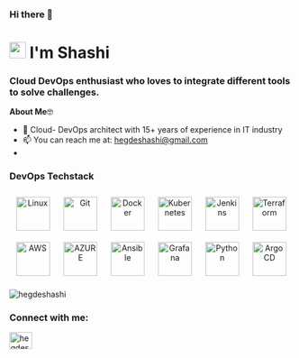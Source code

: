 ### Hi there 👋
<h1 align="left"> <img src="https://github.com/TheDudeThatCode/TheDudeThatCode/blob/master/Assets/Hi.gif" width="29">
I'm Shashi</h1>
<h3 align="left"> Cloud DevOps enthusiast who loves to integrate different tools to solve challenges.</h3>

**About Me**🤓
- 🏫 Cloud- DevOps architect with 15+ years of experience in IT industry
- 📫 You can reach me at: hegdeshashi@gmail.com
- 


### DevOps Techstack 

<div align="center"> 
<img style="margin: 10px" src="https://profilinator.rishav.dev/skills-assets/linux-original.svg" alt="Linux" height="60" />
<img style="margin: 10px" src="https://profilinator.rishav.dev/skills-assets/git-scm-icon.svg" alt="Git" height="60" />     
<img style="margin: 10px" src="https://profilinator.rishav.dev/skills-assets/docker-original-wordmark.svg" alt="Docker" height="60" />  
<img style="margin: 10px" src="https://profilinator.rishav.dev/skills-assets/kubernetes-icon.svg" alt="Kubernetes" height="60" /> 
<img style="margin: 10px" src="https://profilinator.rishav.dev/skills-assets/jenkins-icon.svg" alt="Jenkins" height="60" /> 
<img style="margin: 10px" src="https://profilinator.rishav.dev/skills-assets/terraformio-icon.svg" alt="Terraform" height="60" />  
<img style="margin: 10px" src="https://lavca.org/app/uploads/2019/10/aws-logo-square.png" alt="AWS" height="60" />      
<img style="margin: 10px" src="https://www.pngfind.com/pngs/m/597-5975946_microsoft-azure-logo-svg-hd-png-download.png" alt="AZURE" height="60" />  
<img style="margin: 10px" src="https://media.trustradius.com/product-logos/ai/vQ/ATKTZ7HRC8TF.PNG" alt="Ansible" height="60" />  
<img style="margin: 10px" src="https://profilinator.rishav.dev/skills-assets/grafana.png" alt="Grafana" height="60" />    
<img style="margin: 10px" src="https://profilinator.rishav.dev/skills-assets/python-original.svg" alt="Python" height="60" />  
<img style="margin: 10px" src="https://coralogix.com/wp-content/uploads/2021/06/Argo-CD-Version-Tags-1000X1000.png" alt="Argo CD" height="60" />
</div>


<p align="left"> <img src="https://komarev.com/ghpvc/?username=hegdeshashi&label=Profile%20views&color=0e75b6&style=flat" alt="hegdeshashi" /> </p>

<h3 align="left">Connect with me:</h3>
<p align="left">
<a href="https://www.linkedin.com/in/hegdeshashi/" target="blank"><img align="center" src="https://raw.githubusercontent.com/rahuldkjain/github-profile-readme-generator/master/src/images/icons/Social/linked-in-alt.svg" alt="hegdeshashi" height="30" width="40" /></a>
</p>
